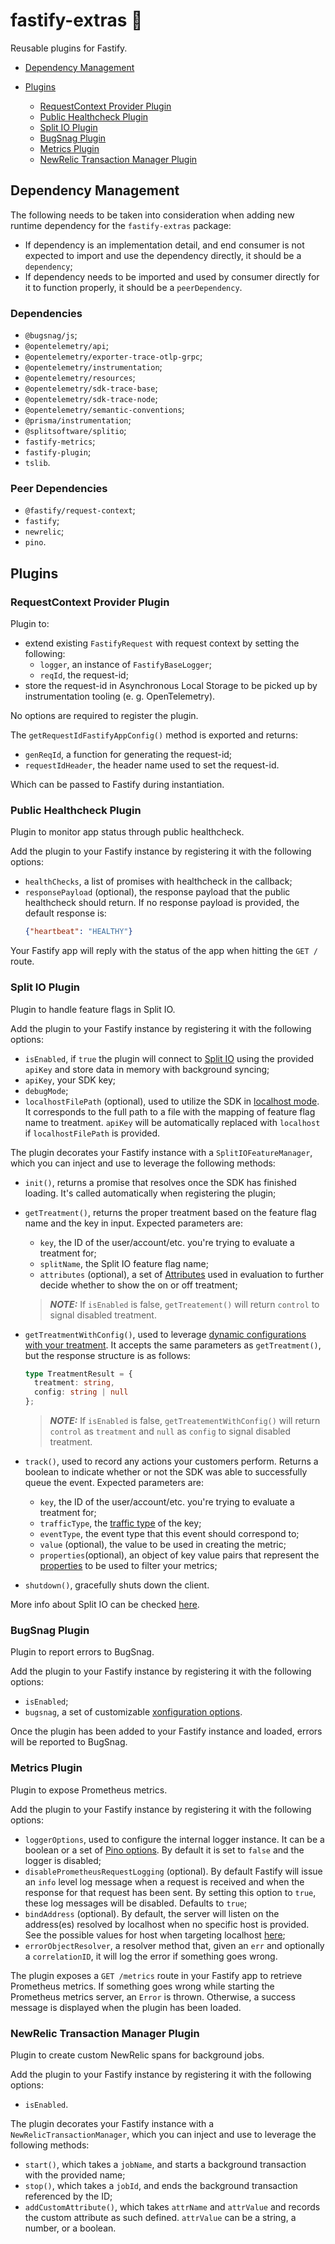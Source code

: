 # fastify-extras 🧩

Reusable plugins for Fastify.

* [Dependency Management](#dependency-management)
* [Plugins](#plugins)
  
  * [RequestContext Provider Plugin](#requestcontext-provider-plugin)
  * [Public Healthcheck Plugin](#public-healthcheck-plugin)
  * [Split IO Plugin](#split-io-plugin)
  * [BugSnag Plugin](#bugsnag-plugin)
  * [Metrics Plugin](#metrics-plugin)
  * [NewRelic Transaction Manager Plugin](#newrelic-transaction-manager-plugin)

## Dependency Management

The following needs to be taken into consideration when adding new runtime dependency for the `fastify-extras` package:

* If dependency is an implementation detail, and end consumer is not expected to import and use the dependency directly, it should be a `dependency`;
* If dependency needs to be imported and used by consumer directly for it to function properly, it should be a `peerDependency`.

### Dependencies

* `@bugsnag/js`;
* `@opentelemetry/api`;
* `@opentelemetry/exporter-trace-otlp-grpc`;
* `@opentelemetry/instrumentation`;
* `@opentelemetry/resources`;
* `@opentelemetry/sdk-trace-base`;
* `@opentelemetry/sdk-trace-node`;
* `@opentelemetry/semantic-conventions`;
* `@prisma/instrumentation`;
* `@splitsoftware/splitio`;
* `fastify-metrics`;
* `fastify-plugin`;
* `tslib`.

### Peer Dependencies

* `@fastify/request-context`;
* `fastify`;
* `newrelic`;
* `pino`.

## Plugins

### RequestContext Provider Plugin

Plugin to:
* extend existing `FastifyRequest` with request context by setting the following:
  * `logger`, an instance of `FastifyBaseLogger`;
  * `reqId`, the request-id;
* store the request-id in Asynchronous Local Storage to be picked up by instrumentation tooling (e. g. OpenTelemetry).

No options are required to register the plugin.

The `getRequestIdFastifyAppConfig()` method is exported and returns:
* `genReqId`, a function for generating the request-id;
* `requestIdHeader`, the header name used to set the request-id.

Which can be passed to Fastify during instantiation.

### Public Healthcheck Plugin

Plugin to monitor app status through public healthcheck.

Add the plugin to your Fastify instance by registering it with the following options:
* `healthChecks`, a list of promises with healthcheck in the callback;
* `responsePayload` (optional), the response payload that the public healthcheck should return. If no response payload is provided, the default response is:
  ```json
  {"heartbeat": "HEALTHY"}
  ```

Your Fastify app will reply with the status of the app when hitting the `GET /` route.

### Split IO Plugin

Plugin to handle feature flags in Split IO.

Add the plugin to your Fastify instance by registering it with the following options:
* `isEnabled`, if `true` the plugin will connect to [Split IO](https://split.io) using the provided `apiKey` and store data in memory with background syncing;
* `apiKey`, your SDK key;
* `debugMode`;
* `localhostFilePath` (optional), used to utilize the SDK in [localhost mode](https://help.split.io/hc/en-us/articles/360020564931-Node-js-SDK#localhost-mode). It corresponds to the full path to a file with the mapping of feature flag name to treatment. `apiKey` will be automatically replaced with `localhost` if `localhostFilePath` is provided.

The plugin decorates your Fastify instance with a `SplitIOFeatureManager`, which you can inject and use to leverage the following methods:

* `init()`, returns a promise that resolves once the SDK has finished loading. It's called automatically when registering the plugin;
* `getTreatment()`, returns the proper treatment based on the feature flag name and the key in input. Expected parameters are:
  * `key`, the ID of the user/account/etc. you're trying to evaluate a treatment for;
  * `splitName`, the Split IO feature flag name;
  * `attributes` (optional), a set of [Attributes](https://help.split.io/hc/en-us/articles/360020448791-JavaScript-SDK#attribute-syntax) used in evaluation to further decide whether to show the on or off treatment;

  > **_NOTE:_** If `isEnabled` is false, `getTreatement()` will return `control` to signal disabled treatment.
* `getTreatmentWithConfig()`, used to leverage [dynamic configurations with your treatment](https://help.split.io/hc/en-us/articles/360026943552). It accepts the same parameters as `getTreatment()`, but the response structure is as follows:
  ```ts
  type TreatmentResult = {
    treatment: string,
    config: string | null
  };
  ```
  > **_NOTE:_** If `isEnabled` is false, `getTreatementWithConfig()` will return `control` as `treatment` and `null` as `config` to signal disabled treatment.
* `track()`, used to record any actions your customers perform. Returns a boolean to indicate whether or not the SDK was able to successfully queue the event. Expected parameters are:
  * `key`, the ID of the user/account/etc. you're trying to evaluate a treatment for;
  * `trafficType`, the [traffic type](https://help.split.io/hc/en-us/articles/360019916311-Traffic-type) of the key;
  * `eventType`, the event type that this event should correspond to;
  * `value` (optional), the value to be used in creating the metric;
  * `properties`(optional), an object of key value pairs that represent the [properties](https://help.split.io/hc/en-us/articles/360027333612-Event-property-capture-) to be used to filter your metrics;
* `shutdown()`, gracefully shuts down the client.

More info about Split IO can be checked [here](https://help.split.io/hc/en-us/articles/360020564931-Node-js-SDK).

### BugSnag Plugin

Plugin to report errors to BugSnag.

Add the plugin to your Fastify instance by registering it with the following options:
* `isEnabled`;
* `bugsnag`, a set of customizable [xonfiguration options](https://docs.bugsnag.com/platforms/javascript/configuration-options/).

Once the plugin has been added to your Fastify instance and loaded, errors will be reported to BugSnag.

### Metrics Plugin

Plugin to expose Prometheus metrics.

Add the plugin to your Fastify instance by registering it with the following options:
* `loggerOptions`, used to configure the internal logger instance. It can be a boolean or a set of [Pino options](https://getpino.io/#/docs/api?id=options). By default it is set to `false` and the logger is disabled;
* `disablePrometheusRequestLogging` (optional). By default Fastify will issue an `info` level log message when a request is received and when the response for that request has been sent. By setting this option to `true`, these log messages will be disabled. Defaults to `true`;
* `bindAddress` (optional). By default, the server will listen on the address(es) resolved by localhost when no specific host is provided. See the possible values for host when targeting localhost [here](https://fastify.dev/docs/latest/Reference/Server#listen);
* `errorObjectResolver`, a resolver method that, given an `err` and optionally a `correlationID`, it will log the error if something goes wrong.

The plugin exposes a `GET /metrics` route in your Fastify app to retrieve Prometheus metrics. If something goes wrong while starting the Prometheus metrics server, an `Error` is thrown. Otherwise, a success message is displayed when the plugin has been loaded.

### NewRelic Transaction Manager Plugin

Plugin to create custom NewRelic spans for background jobs.

Add the plugin to your Fastify instance by registering it with the following options:
* `isEnabled`.

The plugin decorates your Fastify instance with a `NewRelicTransactionManager`, which you can inject and use to leverage the following methods:
* `start()`, which takes a `jobName`, and starts a background transaction with the provided name;
* `stop()`, which takes a `jobId`, and ends the background transaction referenced by the ID;
* `addCustomAttribute()`, which takes `attrName` and `attrValue` and records the custom attribute as such defined. `attrValue` can be a string, a number, or a boolean.